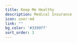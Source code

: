 ```yaml
---
title: Keep Me Healthy
description: Medical Insurance
icon: user-md
link: ""
bg_color: '#3399ff'
sort_order: 3
---
```

